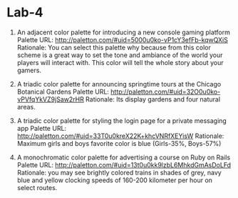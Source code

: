 # Lab-4


1. An adjacent color palette for introducing a new console gaming platform
Palette URL: http://paletton.com/#uid=5000u0ko-vP1cY3efFb-kqwQXiS
Rationale: You can select this palette why because from this color scheme is a great way to set the tone and ambiance of the world your players will interact with. This color will tell the whole story about your gamers. 


2. A triadic color palette for announcing springtime tours at the Chicago Botanical Gardens
Palette URL: http://paletton.com/#uid=32O0u0ko-vPVfqYkVZ9jSaw2rHR
Rationale: Its display gardens and four natural areas.


3. A triadic color palette for styling the login page for a private messaging app
Palette URL: http://paletton.com/#uid=33T0u0kreX22K+khcVNRfXEYisW
Rationale: Maximum girls and boys favorite color is blue (Girls-35%, Boys-57%)


4. A monochromatic color palette for advertising a course on Ruby on Rails
Palette URL: http://paletton.com/#uid=13t0u0kk9lzbL6MhkdGmAsDoLFd
Rationale: you may see brightly colored trains in shades of grey, navy blue and yellow clocking speeds of 160-200 kilometer per hour on select routes.

